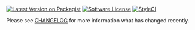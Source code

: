 [![Latest Version on Packagist](https://img.shields.io/packagist/v/cacing69/cquery.svg)](https://packagist.org/packages/cacing69/cquery)
[![Software License](https://img.shields.io/badge/license-MIT-brightgreen.svg)](LICENSE.md)
[![StyleCI](https://styleci.io/repos/681557305/shield)](https://styleci.io/repos/681557305)

Please see [CHANGELOG](CHANGELOG.md) for more information what has changed recently.
